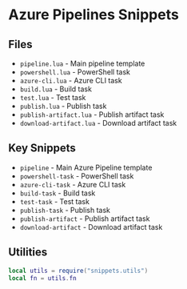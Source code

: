 # Azure Pipelines Snippets

## Files
- `pipeline.lua` - Main pipeline template
- `powershell.lua` - PowerShell task
- `azure-cli.lua` - Azure CLI task
- `build.lua` - Build task
- `test.lua` - Test task
- `publish.lua` - Publish task
- `publish-artifact.lua` - Publish artifact task
- `download-artifact.lua` - Download artifact task

## Key Snippets
- `pipeline` - Main Azure Pipeline template
- `powershell-task` - PowerShell task
- `azure-cli-task` - Azure CLI task
- `build-task` - Build task
- `test-task` - Test task
- `publish-task` - Publish task
- `publish-artifact` - Publish artifact task
- `download-artifact` - Download artifact task

## Utilities
```lua
local utils = require("snippets.utils")
local fn = utils.fn
```